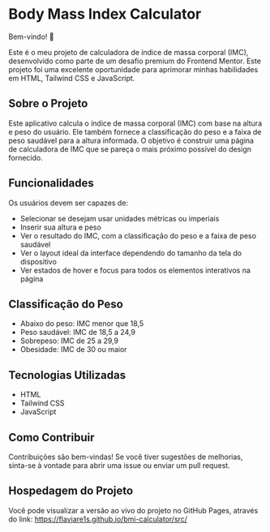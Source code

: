 # Body Mass Index Calculator

Bem-vindo! 👋

Este é o meu projeto de calculadora de índice de massa corporal (IMC), desenvolvido como parte de um desafio premium do Frontend Mentor. Este projeto foi uma excelente oportunidade para aprimorar minhas habilidades em HTML, Tailwind CSS e JavaScript.

## Sobre o Projeto

Este aplicativo calcula o índice de massa corporal (IMC) com base na altura e peso do usuário. Ele também fornece a classificação do peso e a faixa de peso saudável para a altura informada. O objetivo é construir uma página de calculadora de IMC que se pareça o mais próximo possível do design fornecido.

## Funcionalidades

Os usuários devem ser capazes de:

- Selecionar se desejam usar unidades métricas ou imperiais
- Inserir sua altura e peso
- Ver o resultado do IMC, com a classificação do peso e a faixa de peso saudável
- Ver o layout ideal da interface dependendo do tamanho da tela do dispositivo
- Ver estados de hover e focus para todos os elementos interativos na página

## Classificação do Peso

- Abaixo do peso: IMC menor que 18,5
- Peso saudável: IMC de 18,5 a 24,9
- Sobrepeso: IMC de 25 a 29,9
- Obesidade: IMC de 30 ou maior

## Tecnologias Utilizadas

- HTML
- Tailwind CSS
- JavaScript

## Como Contribuir
Contribuições são bem-vindas! Se você tiver sugestões de melhorias, sinta-se à vontade para abrir uma issue ou enviar um pull request.

## Hospedagem do Projeto
Você pode visualizar a versão ao vivo do projeto no GitHub Pages, através do link:
https://flaviare1s.github.io/bmi-calculator/src/
